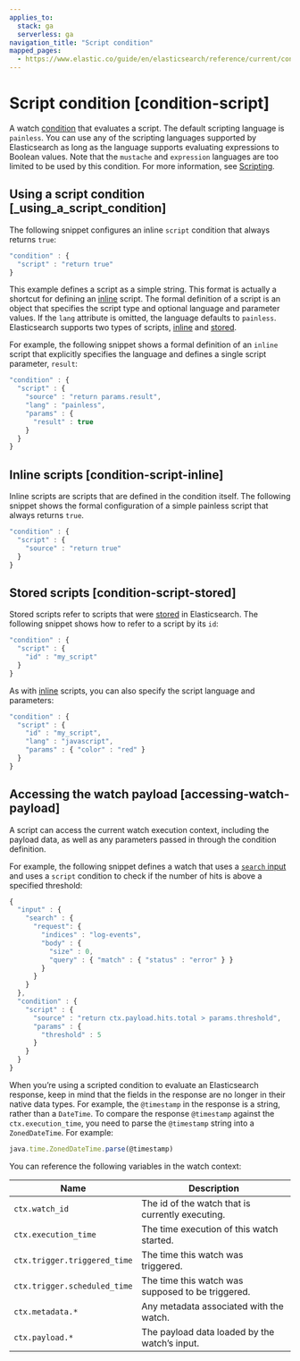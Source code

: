 ```yaml
---
applies_to:
  stack: ga
  serverless: ga
navigation_title: "Script condition"
mapped_pages:
  - https://www.elastic.co/guide/en/elasticsearch/reference/current/condition-script.html
---
```


# Script condition [condition-script]

A watch [condition](condition.md) that evaluates a script. The default scripting language is `painless`. You can use any of the scripting languages supported by Elasticsearch as long as the language supports evaluating expressions to Boolean values. Note that the `mustache` and `expression` languages are too limited to be used by this condition. For more information, see [Scripting](../../scripting.md).

## Using a script condition [_using_a_script_condition]

The following snippet configures an inline `script` condition that always returns `true`:

```js
"condition" : {
  "script" : "return true"
}
```

This example defines a script as a simple string. This format is actually a shortcut for defining an [inline](#condition-script-inline) script. The formal definition of a script is an object that specifies the script type and optional language and parameter values. If the `lang` attribute is omitted, the language defaults to `painless`. Elasticsearch supports two types of scripts, [inline](#condition-script-inline) and [stored](#condition-script-stored).

For example, the following snippet shows a formal definition of an `inline` script that explicitly specifies the language and defines a single script parameter, `result`:

```js
"condition" : {
  "script" : {
    "source" : "return params.result",
    "lang" : "painless",
    "params" : {
      "result" : true
    }
  }
}
```

## Inline scripts [condition-script-inline]

Inline scripts are scripts that are defined in the condition itself. The following snippet shows the formal configuration of a simple painless script that always returns `true`.

```js
"condition" : {
  "script" : {
    "source" : "return true"
  }
}
```

## Stored scripts [condition-script-stored]

Stored scripts refer to scripts that were [stored](../../scripting/modules-scripting-using.md) in Elasticsearch. The following snippet shows how to refer to a script by its `id`:

```js
"condition" : {
  "script" : {
    "id" : "my_script"
  }
}
```

As with [inline](#condition-script-inline) scripts, you can also specify the script language and parameters:

```js
"condition" : {
  "script" : {
    "id" : "my_script",
    "lang" : "javascript",
    "params" : { "color" : "red" }
  }
}
```

## Accessing the watch payload [accessing-watch-payload]

A script can access the current watch execution context, including the payload data, as well as any parameters passed in through the condition definition.

For example, the following snippet defines a watch that uses a [`search` input](input-search.md) and uses a `script` condition to check if the number of hits is above a specified threshold:

```js
{
  "input" : {
    "search" : {
      "request": {
        "indices" : "log-events",
        "body" : {
          "size" : 0,
          "query" : { "match" : { "status" : "error" } }
        }
      }
    }
  },
  "condition" : {
    "script" : {
      "source" : "return ctx.payload.hits.total > params.threshold",
      "params" : {
        "threshold" : 5
      }
    }
  }
}
```

When you’re using a scripted condition to evaluate an Elasticsearch response, keep in mind that the fields in the response are no longer in their native data types. For example, the `@timestamp` in the response is a string, rather than a `DateTime`. To compare the response `@timestamp` against the `ctx.execution_time`, you need to parse the `@timestamp` string into a `ZonedDateTime`. For example:

```js
java.time.ZonedDateTime.parse(@timestamp)
```

You can reference the following variables in the watch context:

| Name | Description |
| --- | --- |
| `ctx.watch_id` | The id of the watch that is currently executing. |
| `ctx.execution_time` | The time execution of this watch started. |
| `ctx.trigger.triggered_time` | The time this watch was triggered. |
| `ctx.trigger.scheduled_time` | The time this watch was supposed to be triggered. |
| `ctx.metadata.*` | Any metadata associated with the watch. |
| `ctx.payload.*` | The payload data loaded by the watch’s input. |
